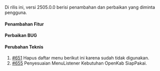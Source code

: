 Di rilis ini, versi 2505.0.0 berisi penambahan dan perbaikan yang diminta pengguna.

#### Penambahan Fitur


#### Perbaikan BUG


#### Perubahan Teknis

1. [#651](https://github.com/OpenSID/OpenKab/issues/651) Hapus daftar menu berikut ini karena sudah tidak digunakan.
2. [#655](https://github.com/OpenSID/OpenKab/issues/655) Penyesuaian MenuListener Kebutuhan OpenKab SiapPakai.
